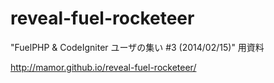 reveal-fuel-rocketeer
===================

"FuelPHP &amp; CodeIgniter ユーザの集い #3 (2014/02/15)" 用資料

http://mamor.github.io/reveal-fuel-rocketeer/
